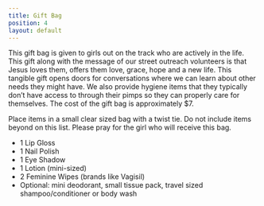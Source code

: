 ```yaml
---
title: Gift Bag
position: 4
layout: default
---
```


This gift bag is given to girls out on the track who are actively in the life. This gift along with the message of our street outreach volunteers is that Jesus loves them, offers them love, grace, hope and a new life. This tangible gift opens doors for conversations where we can learn about other needs they might have. We also provide hygiene items that they typically donʼt have access to through their pimps so they can properly care for themselves. The cost of the gift bag is approximately $7.

Place items in a small clear sized bag with a twist tie. Do not include items beyond on this list. Please pray for the girl who will receive this bag.

- 1 Lip Gloss
- 1 Nail Polish
- 1 Eye Shadow
- 1 Lotion (mini-sized)
- 2 Feminine Wipes (brands like Vagisil)
- Optional: mini deodorant, small tissue pack, travel sized shampoo/conditioner or body wash
